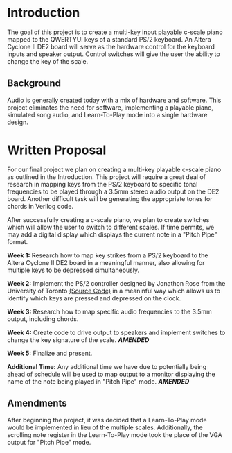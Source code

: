 # Introduction #

The goal of this project is to create a multi-key input playable c-scale piano mapped to the QWERTYUI keys of a standard PS/2 keyboard.  An Altera Cyclone II DE2 board will serve as the hardware control for the keyboard inputs and speaker output.  Control switches will give the user the ability to change the key of the scale.

## Background ##

Audio is generally created today with a mix of hardware and software.  This project eliminates the need for software, implementing a playable piano, simulated song audio, and Learn-To-Play mode into a single hardware design.


# Written Proposal #

For our final project we plan on creating a multi-key playable c-scale piano as outlined in the Introduction.  This project will require a great deal of research in mapping keys from the PS/2 keyboard to specific tonal frequencies to be played through a 3.5mm stereo audio output on the DE2 board. Another difficult task will be generating the appropriate tones for chords in Verilog code.

After successfully creating a c-scale piano, we plan to create switches which will allow the user to switch to different scales.  If time permits, we may add a digital display which displays the current note in a "Pitch Pipe" format.

**Week 1:** Research how to map key strikes from a PS/2 keyboard to the Altera Cyclone II DE2 board in a meaningful manner, also allowing for multiple keys to be depressed simultaneously.

**Week 2:** Implement the PS/2 controller designed by Jonathon Rose from the University of Toronto [(Source Code)](http://www.eecg.toronto.edu/~jayar/ece241_08F/AudioVideoCores/ps2/ps2.html#apkeycodes) in a meaninful way which allows us to identify which keys are pressed and depressed on the clock.

**Week 3:** Research how to map specific audio frequencies to the 3.5mm output, including chords.

**Week 4:** Create code to drive output to speakers and implement switches to change the key signature of the scale. **_AMENDED_**

**Week 5:** Finalize and present.

**Additional Time:** Any additional time we have due to potentially being ahead of schedule will be used to map output to a monitor displaying the name of the note being played in "Pitch Pipe" mode. **_AMENDED_**

## Amendments ##

After beginning the project, it was decided that a Learn-To-Play mode would be implemented in lieu of the multiple scales.  Additionally, the scrolling note register in the Learn-To-Play mode took the place of the VGA output for "Pitch Pipe" mode.